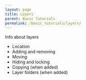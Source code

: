 ```yaml
---
layout: page
title: Layers
parent: Basic Tutorials
permalink: /basic_tutorials/layers/
---
```


Info about layers

- Location
- Adding and removing
- Moving
- Hiding and locking
- Copying (when added)
- Layer folders (when added)